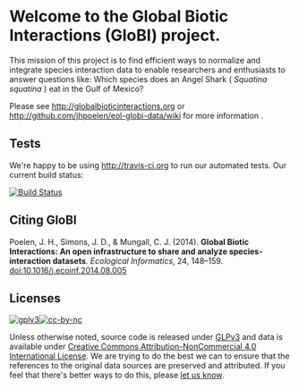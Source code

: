 Welcome to the Global Biotic Interactions (GloBI) project.
======================================

This mission of this project is to find efficient ways to normalize and integrate species interaction data to enable researchers and enthusiasts to answer questions like: Which species does an Angel Shark ( _Squatina squatina_ ) eat in the Gulf of Mexico? 

Please see http://globalbioticinteractions.org or http://github.com/jhpoelen/eol-globi-data/wiki for more information .

## Tests

We're happy to be using http://travis-ci.org to run our automated tests. Our current build status:

[![Build Status](https://travis-ci.org/jhpoelen/eol-globi-data.png)](https://travis-ci.org/jhpoelen/eol-globi-data)

## Citing GloBI

Poelen, J. H., Simons, J. D., & Mungall, C. J. (2014). **Global Biotic Interactions: An open infrastructure to share and analyze species-interaction datasets**. *Ecological Informatics*, 24, 148–159. [doi:10.1016/j.ecoinf.2014.08.005](http://dx.doi.org/10.1016/j.ecoinf.2014.08.005)

## Licenses
[![gplv3](http://www.gnu.org/graphics/gplv3-88x31.png)](http://www.gnu.org/licenses/gpl.html)[![cc-by-nc](http://i.creativecommons.org/l/by-nc/4.0/88x31.png)](http://creativecommons.org/licenses/by-nc/4.0/)

Unless otherwise noted, source code is released under [GLPv3](http://www.gnu.org/licenses/gpl.html) and data is available under [Creative Commons Attribution-NonCommercial 4.0 International License](http://creativecommons.org/licenses/by-nc/4.0/). We are trying to do the best we can to ensure that the references to the original data sources are preserved and attributed. If you feel that there's better ways to do this, please [let us know](https://github.com/jhpoelen/eol-globi-data/issues/new).

